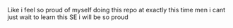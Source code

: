 Like i feel so proud of myself doing this repo at exactly this time men i cant just wait to learn this SE i will be so proud
